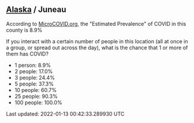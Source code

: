 
## [Alaska](/united-states/alaska) / Juneau

According to [MicroCOVID.org](http://microcovid.org),
the "Estimated Prevalence" of COVID in this county is 8.9%

If you interact with a certain number of people in this location
(all at once in a group, or spread out across the day), what is the chance that
1 or more of them has COVID?

- 1 person: 8.9%
- 2 people: 17.0%
- 3 people: 24.4%
- 5 people: 37.3%
- 10 people: 60.7%
- 25 people: 90.3%
- 100 people: 100.0%

Last updated: 2022-01-13 00:42:33.289930 UTC
